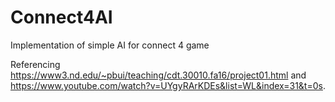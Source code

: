 # Connect4AI
Implementation of simple AI for connect 4 game

Referencing https://www3.nd.edu/~pbui/teaching/cdt.30010.fa16/project01.html and https://www.youtube.com/watch?v=UYgyRArKDEs&list=WL&index=31&t=0s. 

